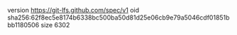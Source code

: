 version https://git-lfs.github.com/spec/v1
oid sha256:62f8ec5e8174b6338bc500ba50d81d25e06cb9e79a5046cdf01851bbb1180506
size 6302
